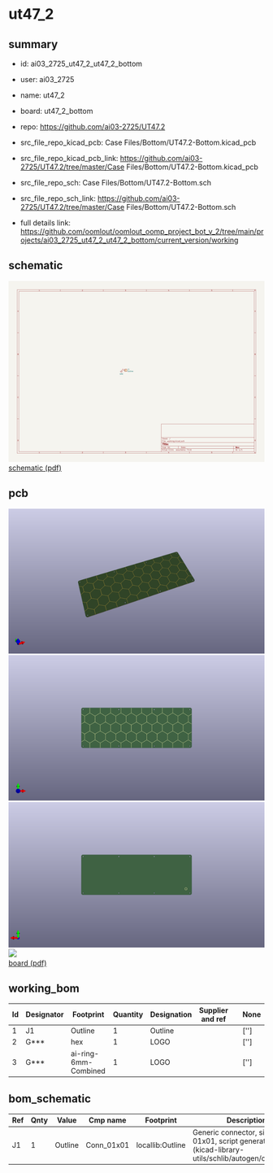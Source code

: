 # ut47_2
 
## summary 
* id: ai03_2725_ut47_2_ut47_2_bottom
* user: ai03_2725
* name: ut47_2
* board: ut47_2_bottom
* repo: https://github.com/ai03-2725/UT47.2
* src_file_repo_kicad_pcb: Case Files/Bottom/UT47.2-Bottom.kicad_pcb
* src_file_repo_kicad_pcb_link: https://github.com/ai03-2725/UT47.2/tree/master/Case Files/Bottom/UT47.2-Bottom.kicad_pcb


* src_file_repo_sch: Case Files/Bottom/UT47.2-Bottom.sch
* src_file_repo_sch_link: https://github.com/ai03-2725/UT47.2/tree/master/Case Files/Bottom/UT47.2-Bottom.sch
* full details link: https://github.com/oomlout/oomlout_oomp_project_bot_v_2/tree/main/projects/ai03_2725_ut47_2_ut47_2_bottom/current_version/working  

## schematic  
![](working_schematic_600.png)  
[schematic (pdf)](working_schematic.pdf) 






















## pcb  
![](working_3d_600.png) 
![](working_3d_front_600.png)  
![](working_3d_back_600.png)  
![](working_600.png)  
[board (pdf)](working.pdf)  

## working_bom
| Id | Designator | Footprint | Quantity | Designation | Supplier and ref |  | None | 
| --- | --- | --- | --- | --- | --- | --- | --- | 
| 1 | J1 | Outline | 1 | Outline |  |  | [''] | 
| 2 | G*** | hex | 1 | LOGO |  |  | [''] | 
| 3 | G*** | ai-ring-6mm-Combined | 1 | LOGO |  |  | [''] | 


## bom_schematic
| Ref | Qnty | Value | Cmp name | Footprint | Description | Vendor | DNP | 
| --- | --- | --- | --- | --- | --- | --- | --- | 
| J1 | 1 | Outline | Conn_01x01 | locallib:Outline | Generic connector, single row, 01x01, script generated (kicad-library-utils/schlib/autogen/connector/) |  |  | 



